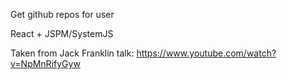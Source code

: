 Get github repos for user

React + JSPM/SystemJS

Taken from Jack Franklin talk:
https://www.youtube.com/watch?v=NpMnRifyGyw

